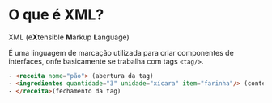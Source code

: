 # O que é XML?

XML (e**X**tensible **M**arkup **L**anguage)

É uma linguagem de marcação utilizada para criar componentes de interfaces, onfe basicamente se trabalha com tags `<tag/>`.
~~~~ html
- <receita nome="pão"> (abertura da tag)
- <ingredientes quantidade="3" unidade="xícara" item="farinha"/> (conteúdo da tag)
- </receita>(fechamento da tag)

~~~~